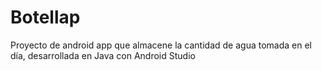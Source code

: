 # Botellap

Proyecto de android app que almacene la cantidad de agua tomada en el día, desarrollada en Java con Android Studio
